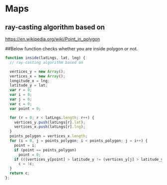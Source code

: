 # Maps

## ray-casting algorithm based on
https://en.wikipedia.org/wiki/Point_in_polygon

##Below function checks whether you are inside polygon or not.

```javascript
function inside(latLngs, lat, lng) {
  // ray-casting algorithm based on

  vertices_y = new Array();
  vertices_x = new Array();
  longitude_x = lng;
  latitude_y = lat;
  var r = 0;
  var i = 0;
  var j = 0;
  var c = 0;
  var point = 0;

  for (r = 0; r < latLngs.length; r++) {
    vertices_y.push(latLngs[r].lat);
    vertices_x.push(latLngs[r].lng);
  }
  points_polygon = vertices_x.length;
  for (i = 0, j = points_polygon; i < points_polygon; j = i++) {
    point = i;
    if (point == points_polygon)
      point = 0;
    if (((vertices_y[point] > latitude_y != (vertices_y[j] > latitude_y)) && (longitude_x < (vertices_x[j] - vertices_x[point]) * (latitude_y - vertices_y[point]) / (vertices_y[j] - vertices_y[point]) + vertices_x[point])))
      c = !c;
  }
  return c;
};
```
